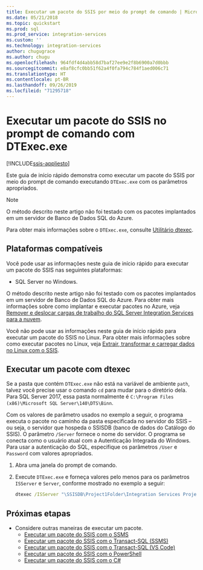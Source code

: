 ```yaml
---
title: Executar um pacote do SSIS por meio do prompt de comando | Microsoft Docs
ms.date: 05/21/2018
ms.topic: quickstart
ms.prod: sql
ms.prod_service: integration-services
ms.custom: ''
ms.technology: integration-services
author: chugugrace
ms.author: chugu
ms.openlocfilehash: 964fdf4d4abb58d7baf27ee9e2f8b6900a7d0bbb
ms.sourcegitcommit: e8af8cfc0bb51f62a4f0fa794c784f1aed006c71
ms.translationtype: HT
ms.contentlocale: pt-BR
ms.lasthandoff: 09/26/2019
ms.locfileid: "71295718"
---
```

# <a name="run-an-ssis-package-from-the-command-prompt-with-dtexecexe"></a>Executar um pacote do SSIS no prompt de comando com DTExec.exe

[!INCLUDE[ssis-appliesto](../includes/ssis-appliesto-ssvrpluslinux-asdb-asdw-xxx.md)]


Este guia de início rápido demonstra como executar um pacote do SSIS por meio do prompt de comando executando `DTExec.exe` com os parâmetros apropriados.

> [!NOTE]
> O método descrito neste artigo não foi testado com os pacotes implantados em um servidor de Banco de Dados SQL do Azure.

Para obter mais informações sobre o `DTExec.exe`, consulte [Utilitário dtexec](https://docs.microsoft.com/sql/integration-services/packages/dtexec-utility).

## <a name="supported-platforms"></a>Plataformas compatíveis

Você pode usar as informações neste guia de início rápido para executar um pacote do SSIS nas seguintes plataformas:

-   SQL Server no Windows.

O método descrito neste artigo não foi testado com os pacotes implantados em um servidor de Banco de Dados SQL do Azure. Para obter mais informações sobre como implantar e executar pacotes no Azure, veja [Remover e deslocar cargas de trabalho do SQL Server Integration Services para a nuvem](lift-shift/ssis-azure-lift-shift-ssis-packages-overview.md).

Você não pode usar as informações neste guia de início rápido para executar um pacote do SSIS no Linux. Para obter mais informações sobre como executar pacotes no Linux, veja [Extrair, transformar e carregar dados no Linux com o SSIS](../linux/sql-server-linux-migrate-ssis.md).

## <a name="run-a-package-with-dtexec"></a>Executar um pacote com dtexec

Se a pasta que contém `DTExec.exe` não está na variável de ambiente `path`, talvez você precise usar o comando `cd` para mudar para o diretório dela. Para SQL Server 2017, essa pasta normalmente é `C:\Program Files (x86)\Microsoft SQL Server\140\DTS\Binn`.

Com os valores de parâmetro usados no exemplo a seguir, o programa executa o pacote no caminho da pasta especificada no servidor do SSIS – ou seja, o servidor que hospeda o SSISDB (banco de dados do Catálogo do SSIS). O parâmetro `/Server` fornece o nome do servidor. O programa se conecta como o usuário atual com a Autenticação Integrada do Windows. Para usar a autenticação do SQL, especifique os parâmetros `/User` e `Password` com valores apropriados.

1. Abra uma janela do prompt de comando.

2. Execute `DTExec.exe` e forneça valores pelo menos para os parâmetros `ISServer` e `Server`, conforme mostrado no exemplo a seguir:

    ```cmd
    dtexec /ISServer "\SSISDB\Project1Folder\Integration Services Project1\Package.dtsx" /Server "localhost"
    ```

## <a name="next-steps"></a>Próximas etapas
- Considere outras maneiras de executar um pacote.
    - [Executar um pacote do SSIS com o SSMS](./ssis-quickstart-run-ssms.md)
    - [Executar um pacote do SSIS com o Transact-SQL (SSMS)](./ssis-quickstart-run-tsql-ssms.md)
    - [Executar um pacote do SSIS com o Transact-SQL (VS Code)](ssis-quickstart-run-tsql-vscode.md)
    - [Executar um pacote do SSIS com o PowerShell](ssis-quickstart-run-powershell.md)
    - [Executar um pacote do SSIS com o C#](./ssis-quickstart-run-dotnet.md) 
